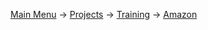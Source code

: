 [Main Menu](../../../README.md) -> [Projects](../../projects.md) -> [Training](../training-contents.md) -> [Amazon](../amazon.md)
